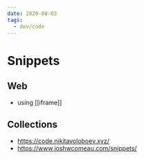 ```yaml
---
date: 2020-08-03
tags:
  - dev/code
---
```


# Snippets

<script src="https://gist.github.com/dnnsmnstrr/a3ba628d86d039c5d301599359b04e56.js"></script>

## Web
- using [[iframe]]

## Collections
- https://code.nikitavoloboev.xyz/
- https://www.joshwcomeau.com/snippets/
